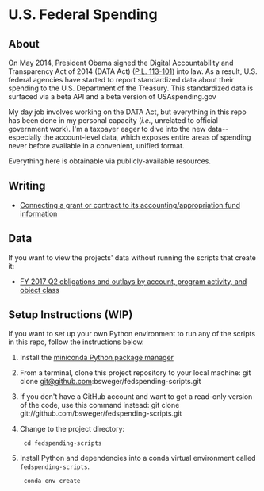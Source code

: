 # U.S. Federal Spending


## About

On May 2014, President Obama signed the Digital Accountability and Transparency Act of 2014 (DATA Act) ([P.L. 113-101](https://www.gpo.gov/fdsys/pkg/PLAW-113publ101/pdf/PLAW-113publ101.pdf)) into law. As a result, U.S. federal agencies have started to report standardized data about their spending to the U.S. Department of the Treasury. This standardized data is surfaced via a beta API and a beta version of USAspending.gov

My day job involves working on the DATA Act, but everything in this repo has been done in my personal
capacity (_i.e._, unrelated to official government work). I'm a taxpayer eager to dive into the new data--especially the account-level data, which exposes entire areas of spending never before available in a convenient, unified format.

Everything here is obtainable via publicly-available resources.


## Writing

* [Connecting a grant or contract to its accounting/appropriation fund information](hierarchy_start_bottom.md "Federal spending hierarchy: starting at the bottom")

## Data

If you want to view the projects' data without running the scripts that create it:

* [FY 2017 Q2 obligations and outlays by account, program activity, and object class](data/data_act_account_ocpa.csv "FY2017 Q2 by account, program activity, object class")


## Setup Instructions (WIP)

If you want to set up your own Python environment to run any of the scripts in this repo, follow the instructions below.


1. Install the [miniconda Python package manager](http://conda.pydata.org/miniconda.html)

2. From a terminal, clone this project repository to your local machine:
        git clone git@github.com:bsweger/fedspending-scripts.git

3. If you don't have a GitHub account and want to get a read-only version of the code, use this command instead:
        git clone git://github.com/bsweger/fedspending-scripts.git

4. Change to the project directory:

        cd fedspending-scripts

5. Install Python and dependencies into a conda virtual environment called `fedspending-scripts`.

        conda env create
